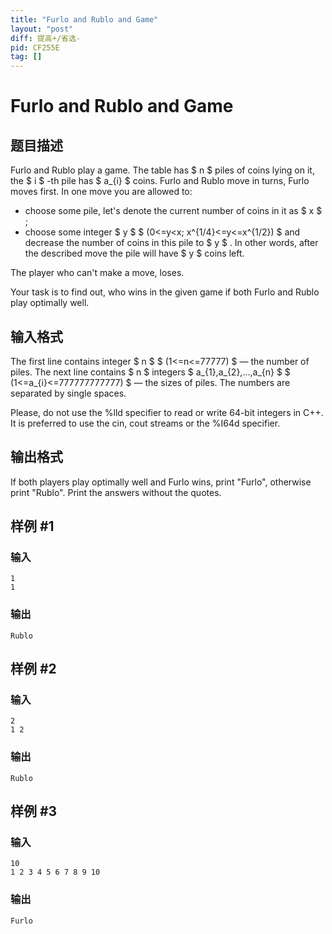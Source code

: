 ```yaml
---
title: "Furlo and Rublo and Game"
layout: "post"
diff: 提高+/省选-
pid: CF255E
tag: []
---
```


# Furlo and Rublo and Game

## 题目描述

Furlo and Rublo play a game. The table has $ n $ piles of coins lying on it, the $ i $ -th pile has $ a_{i} $ coins. Furlo and Rublo move in turns, Furlo moves first. In one move you are allowed to:

- choose some pile, let's denote the current number of coins in it as $ x $ ;
- choose some integer $ y $ $ (0<=y&lt;x; x^{1/4}<=y<=x^{1/2}) $ and decrease the number of coins in this pile to $ y $ . In other words, after the described move the pile will have $ y $ coins left.

The player who can't make a move, loses.

Your task is to find out, who wins in the given game if both Furlo and Rublo play optimally well.

## 输入格式

The first line contains integer $ n $ $ (1<=n<=77777) $ — the number of piles. The next line contains $ n $ integers $ a_{1},a_{2},...,a_{n} $ $ (1<=a_{i}<=777777777777) $ — the sizes of piles. The numbers are separated by single spaces.

Please, do not use the %lld specifier to read or write 64-bit integers in С++. It is preferred to use the cin, cout streams or the %I64d specifier.

## 输出格式

If both players play optimally well and Furlo wins, print "Furlo", otherwise print "Rublo". Print the answers without the quotes.

## 样例 #1

### 输入

```
1
1

```

### 输出

```
Rublo

```

## 样例 #2

### 输入

```
2
1 2

```

### 输出

```
Rublo

```

## 样例 #3

### 输入

```
10
1 2 3 4 5 6 7 8 9 10

```

### 输出

```
Furlo

```

